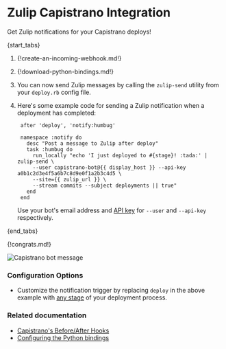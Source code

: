 # Zulip Capistrano Integration

Get Zulip notifications for your Capistrano deploys!

{start_tabs}

1.  {!create-an-incoming-webhook.md!}

1.  {!download-python-bindings.md!}

1.  You can now send Zulip messages by calling the `zulip-send`
    utility from your `deploy.rb` config file.

1. Here's some example code for sending a Zulip notification when a
   deployment has completed:

        after 'deploy', 'notify:humbug'

        namespace :notify do
          desc "Post a message to Zulip after deploy"
          task :humbug do
            run_locally "echo 'I just deployed to #{stage}! :tada:' | zulip-send \
            --user capistrano-bot@{{ display_host }} --api-key a0b1c2d3e4f5a6b7c8d9e0f1a2b3c4d5 \
            --site={{ zulip_url }} \
            --stream commits --subject deployments || true"
          end
        end

    Use your bot's email address and [API key][3] for `--user` and
    `--api-key` respectively.

{end_tabs}

{!congrats.md!}

![Capistrano bot message](/static/images/integrations/capistrano/001.png)

### Configuration Options

* Customize the notification trigger by replacing `deploy` in the above
  example with [any stage][1] of your deployment process.

### Related documentation

* [Capistrano's Before/After Hooks][1]
* [Configuring the Python bindings][2]

[1]: https://capistranorb.com/documentation/getting-started/before-after/
[2]: https://zulip.com/api/configuring-python-bindings
[3]: https://zulip.com/api/api-keys#get-a-bots-api-key
